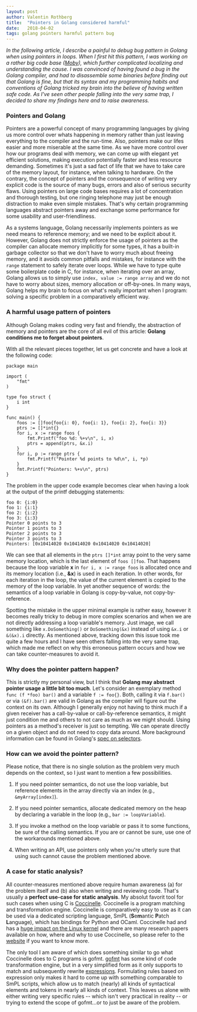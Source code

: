 ```yaml
---
layout: post
author: Valentin Rothberg
title:  "Pointers in Golang considered harmful"
date:   2018-04-02
tags: golang pointers harmful pattern bug
---
```


*In the following article, I describe a painful to debug bug pattern in Golang when using pointers in loops.  When I first hit this pattern, I was working on a rather big code base ([Moby](https://github.com/moby/moby)), which further complicated localizing and understanding the cause.  I was convinced of having found a bug in the Golang compiler, and had to disassemble some binaries before finding out that Golang is fine, but that its syntax and my programming habits and conventions of Golang tricked my brain into the believe of having written safe code.  As I've seen other people falling into the very same trap, I decided to share my findings here and to raise awareness.*

### Pointers and Golang
Pointers are a powerful concept of many programming languages by giving us more control over whats happening in memory rather than just leaving everything to the compiler and the run-time.  Also, pointers make our lifes easier and more miserable at the same time.  As we have more control over how our programs deal with memory, we can come up with elegant yet efficient solutions, making execution potentially faster and less resource demanding.  Sometimes it's just a sad fact of life that we have to take care of the memory layout, for instance, when talking to hardware.  On the contrary, the concept of pointers and the consequence of writing very explicit code is the source of many bugs, errors and also of serious security flaws.  Using pointers on large code bases requires a lot of concentration and thorough testing, but one ringing telephone may just be enough distraction to make even simple mistakes.  That's why certain programming languages abstract pointers away and exchange some performance for some usability and user-friendliness.

As a systems language, Golang necessarily implements pointers as we need means to reference memory; and we need to be explicit about it.  However, Golang does not strictly enforce the usage of pointers as the compiler can allocate memory implicitly for some types, it has a built-in garbage collector so that we don't have to worry much about freeing memory, and it avoids common pitfalls and mistakes, for instance with the `range` statement to safely iterate over loops.  While we have to type quite some boilerplate code in C, for instance, when iterating over an array, Golang allows us to simply use `index, value := range array` and we do not have to worry about sizes, memory allocation or off-by-ones.  In many ways, Golang helps my brain to focus on what's really important when I program: solving a specific problem in a comparatively efficient way.

### A harmful usage pattern of pointers
Although Golang makes coding very fast and friendly, the abstraction of memory and pointers are the core of all evil of this article:  **Golang conditions me to forget about pointers**.

With all the relevant pieces together, let us get concrete and have a look at the following code:

```golang
package main

import (
	"fmt"
)

type foo struct {
	i int
}

func main() {
	foos := []foo{foo{i: 0}, foo{i: 1}, foo{i: 2}, foo{i: 3}}
	ptrs := []*int{}
	for i, x := range foos {
		fmt.Printf("foo %d: %+v\n", i, x)
		ptrs = append(ptrs, &x.i)
	}
	for i, p := range ptrs {
		fmt.Printf("Pointer %d points to %d\n", i, *p)
	}
	fmt.Printf("Pointers: %+v\n", ptrs)
}
```

The problem in the upper code example becomes clear when having a look at the output of the printf debugging statements:
```
foo 0: {i:0}
foo 1: {i:1}
foo 2: {i:2}
foo 3: {i:3}
Pointer 0 points to 3
Pointer 1 points to 3
Pointer 2 points to 3
Pointer 3 points to 3
Pointers: [0x10414020 0x10414020 0x10414020 0x10414020]
```

We can see that all elements in the `ptrs []*int` array point to the very same memory location, which is the last element of `foos []foo`.  That happens because the loop variable **x** in `for i, x := range foos` is allocated once and its memory location (i.e., **&x**) is used in each iteration.  In other words, for each iteration in the loop, the value of the current element is copied to the memory of the loop variable.  In yet another sequence of words: the semantics of a loop variable in Golang is copy-by-value, not copy-by-reference.

Spotting the mistake in the upper minimal example is rather easy, however it becomes really tricky to debug in more complex scenarios and when we are not directly addressing a loop variable's memory.  Just image, we call something like `x.DoSomething()` or `DoSomething(&x)` instead of using `&x.i` or `&(&x).i` directly.  As mentioned above, tracking down this issue took me quite a few hours and I have seen others falling into the very same trap, which made me reflect on why this erroneous pattern occurs and how we can take counter-measures to avoid it.

### Why does the pointer pattern happen?
This is strictly my personal view, but I think that **Golang may abstract pointer usage a little bit too much**.  Let's consider an exemplary method `func (f *foo) bar()` and a variable `f := foo{}`.  Both, calling it via `f.bar()` or via `(&f).bar()` are valid in Golang as the compiler will figure out the context on its own.  Although I generally enjoy not having to think much if a given receiver has a call-by-value or call-by-reference semantics, it might just condition me and others to not care as much as we might should.  Using pointers as a method's receiver is just so tempting.  We can operate directly on a given object and do not need to copy data around.  More background information can be found in Golang's [spec on selectors](https://golang.org/ref/spec#Selectors).

### How can we avoid the pointer pattern?
Please notice, that there is no single solution as the problem very much depends on the context, so I just want to mention a few possibilities.

1. If you need pointer semantics, do not use the loop variable, but reference elements in the array directly via an index (e.g., `&myArray[index]`).

2. If you need pointer semantics, allocate dedicated memory on the heap by declaring a variable in the loop (e.g., `bar := loopVariable`).

3. If you invoke a method on the loop variable or pass it to some functions, be sure of the calling semantics.  If you are or cannot be sure, use one of the workarounds mentioned above.

4. When writing an API, use pointers only when you're utterly sure that using such cannot cause the problem mentioned above.

### A case for static analysis?
All counter-measures mentioned above require human awareness (a) for the problem itself and (b) also when writing and reviewing code.  That's usually a **perfect use-case for static analysis**.  My absolut favorit tool for such cases when using C is [Coccinelle](http://coccinelle.lip6.fr/).  Coccinelle is a program matching and transformation engine.  Coccinelle is comparatively easy to use as it can be used via a dedicated scripting language, SmPL (**S**e**m**antic **P**atch **L**anguage), which has bindings for Python and OCaml.  Coccinelle had and has a [huge impact on the Linux kernel](https://lwn.net/Articles/698724/) and there are many research papers available on how, where and why to use Coccinelle, so please refer to the [website](http://coccinelle.lip6.fr) if you want to know more.

The only tool I am aware of which does something similar to go what Coccinelle does to C programs is gofmt.  [gofmt](https://golang.org/cmd/gofmt/) has some kind of code transformation engine, but in a very simplified form as it only supports to match and subsequently rewrite [expressions](https://golang.org/ref/spec#Expressions).  Formulating rules based on expression only makes it hard to come up with something comparable to SmPL scripts, which allow us to match (nearly) all kinds of syntactical elements and tokens in nearly all kinds of context.  This leaves us alone with either writing very specific rules -- which isn't very practical in reality -- or trying to extend the scope of gofmt...or to just be aware of the problem.
